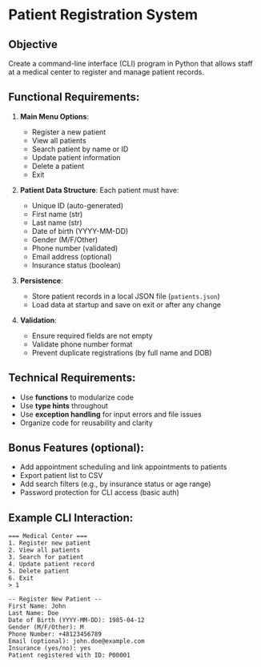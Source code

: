 # Patient Registration System

## Objective

Create a command-line interface (CLI) program in Python that allows staff at a medical center to register and manage patient records.


## Functional Requirements:

1. **Main Menu Options**:

   * Register a new patient
   * View all patients
   * Search patient by name or ID
   * Update patient information
   * Delete a patient
   * Exit

2. **Patient Data Structure**:
   Each patient must have:

   * Unique ID (auto-generated)
   * First name (str)
   * Last name (str)
   * Date of birth (YYYY-MM-DD)
   * Gender (M/F/Other)
   * Phone number (validated)
   * Email address (optional)
   * Insurance status (boolean)

3. **Persistence**:

   * Store patient records in a local JSON file (`patients.json`)
   * Load data at startup and save on exit or after any change

4. **Validation**:

   * Ensure required fields are not empty
   * Validate phone number format
   * Prevent duplicate registrations (by full name and DOB)


## Technical Requirements:

* Use **functions** to modularize code
* Use **type hints** throughout
* Use **exception handling** for input errors and file issues
* Organize code for reusability and clarity


## Bonus Features (optional):

* Add appointment scheduling and link appointments to patients
* Export patient list to CSV
* Add search filters (e.g., by insurance status or age range)
* Password protection for CLI access (basic auth)


## Example CLI Interaction:

```
=== Medical Center ===
1. Register new patient
2. View all patients
3. Search for patient
4. Update patient record
5. Delete patient
6. Exit
> 1

-- Register New Patient --
First Name: John
Last Name: Doe
Date of Birth (YYYY-MM-DD): 1985-04-12
Gender (M/F/Other): M
Phone Number: +48123456789
Email (optional): john.doe@example.com
Insurance (yes/no): yes
Patient registered with ID: P00001
```
